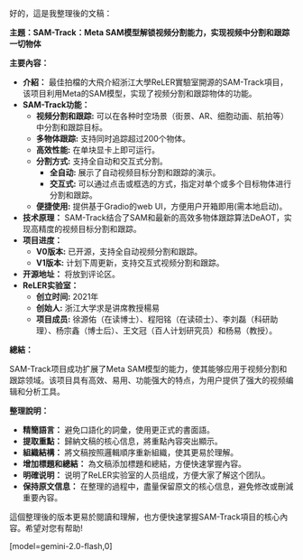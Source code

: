 好的，這是我整理後的文稿：

**主題：SAM-Track：Meta SAM模型解锁视频分割能力，实现视频中分割和跟踪一切物体**

**主要內容：**

*   **介紹：** 最佳拍檔的大飛介紹浙江大學ReLER實驗室開源的SAM-Track項目，该项目利用Meta的SAM模型，实现了视频分割和跟踪物体的功能。
*   **SAM-Track功能：**
    *   **视频分割和跟踪:** 可以在各种时空场景（街景、AR、细胞动画、航拍等）中分割和跟踪目标。
    *   **多物体跟踪:** 支持同时追踪超过200个物体。
    *   **高效性能:** 在单块显卡上即可运行。
    *   **分割方式:** 支持全自动和交互式分割。
        *   **全自动:** 展示了自动视频目标分割和跟踪的演示。
        *   **交互式:** 可以通过点击或框选的方式，指定对单个或多个目标物体进行分割和跟踪。
    *   **便捷使用:** 提供基于Gradio的web UI，方便用户开箱即用(需本地启动)。
*   **技术原理：** SAM-Track结合了SAM和最新的高效多物体跟踪算法DeAOT，实现高精度的视频目标分割和跟踪。
*   **项目进度：**
    *   **V0版本:** 已开源，支持全自动视频分割和跟踪。
    *   **V1版本:** 计划下周更新，支持交互式视频分割和跟踪。
*   **开源地址：** 将放到评论区。
*   **ReLER实验室：**
    *   **创立时间:** 2021年
    *   **创始人:** 浙江大学求是讲席教授楊易
    *   **项目成员:** 徐源佑（在读博士）、程阳铭（在读硕士）、李刘磊（科研助理）、杨宗鑫（博士后）、王文冠（百人计划研究员）和杨易（教授）。

**總結：**

SAM-Track项目成功扩展了Meta SAM模型的能力，使其能够应用于视频分割和跟踪领域。该项目具有高效、易用、功能强大的特点，为用户提供了强大的视频编辑和分析工具。

**整理說明：**

*   **精簡語言：** 避免口語化的詞彙，使用更正式的書面語。
*   **提取重點：** 歸納文稿的核心信息，將重點內容突出顯示。
*   **組織結構：** 將文稿按照邏輯順序重新組織，使其更易於理解。
*   **增加標題和總結：** 為文稿添加標題和總結，方便快速掌握內容。
*   **明確说明：** 说明了ReLER实验室的人员组成，方便大家了解这个团队。
*   **保持原文信息：** 在整理的過程中，盡量保留原文的核心信息，避免修改或刪減重要內容。

這個整理後的版本更易於閱讀和理解，也方便快速掌握SAM-Track項目的核心內容。希望对您有帮助!

[model=gemini-2.0-flash,0]
